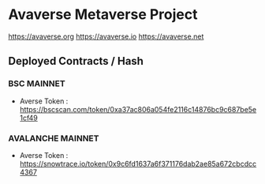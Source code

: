 # Avaverse Metaverse Project

https://avaverse.org
https://avaverse.io
https://avaverse.net

## Deployed Contracts / Hash

### BSC MAINNET

- Averse Token : https://bscscan.com/token/0xa37ac806a054fe2116c14876bc9c687be5e1cf49

### AVALANCHE MAINNET

- Averse Token : https://snowtrace.io/token/0x9c6fd1637a6f371176dab2ae85a672cbcdcc4367